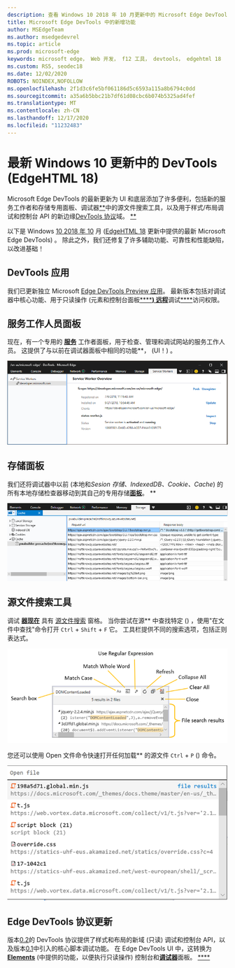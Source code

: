 ```yaml
---
description: 查看 Windows 10 2018 年 10 月更新中的 Microsoft Edge DevTools 中的新增功能
title: Microsoft Edge DevTools 中的新增功能
author: MSEdgeTeam
ms.author: msedgedevrel
ms.topic: article
ms.prod: microsoft-edge
keywords: microsoft edge， Web 开发， f12 工具， devtools， edgehtml 18
ms.custom: RS5, seodec18
ms.date: 12/02/2020
ROBOTS: NOINDEX,NOFOLLOW
ms.openlocfilehash: 2f1d3c6fe5bf061186d5c6593a115a8b6794c0dd
ms.sourcegitcommit: a35a6b5bbc21b7df61d08cbc6b074b5325ad4fef
ms.translationtype: MT
ms.contentlocale: zh-CN
ms.lasthandoff: 12/17/2020
ms.locfileid: "11232483"
---
```

# 最新 Windows 10 更新中的 DevTools (EdgeHTML 18)

Microsoft Edge DevTools 的最新更新为 UI 和底层添加了许多便利，包括新的服务工作者和存储专用面板、调试器[**](#service-workers-panel)中的源文件搜索工具，以及[](#source-file-search-tools)用于样式/布局调试和控制台 API 的新边缘[DevTools 协议](#edge-devtools-protocol-updates)域。 [**](#storage-panel)

以下是 Windows [10 2018 年 10](/windows/uwp/whats-new/windows-10-build-17763) 月 ([EdgeHTML 18](https://aka.ms/devguide_edgehtml_18) 更新中提供的最新 Microsoft Edge DevTools) 。 除此之外，我们还修复了许多辅助功能、可靠性和性能缺陷，以改进基础！

## DevTools 应用

我们已更新独立 Microsoft [Edge DevTools Preview 应用](./index.md#microsoft-store-app)。 最新版本包括对调试器中核心功能、用于只读操作 (元素和控制台面板[****](./debugger.md)[**) 远程**](./console.md)调试[****](./elements.md)访问权限。

## 服务工作人员面板

现在，有一个专用的 [**服务**](./service-workers.md) 工作者面板，用于检查、管理和调试网站的服务工作人员。 这提供了与以前在调试器面板中相同的功能**， (UI！) 。

![服务工作人员面板](./media/service_worker.png)

## 存储面板

我们还将调试器中以前 (本地和*Sesion 存储、IndexedDB、Cookie、Cache*) 的所有本地存储检查器移动到其自己的专用存储[**面板**](./storage.md)。 **

![存储面板](./media/storage_cache.png)

## 源文件搜索工具

调试 [**器现在**](./debugger.md) 具有 [源文件搜索](./debugger.md#file-search) 窗格。 当你尝试在源** 中查找特定 () ，使用"在文件中查找"命令打开 `Ctrl` + `Shift` + `F` 它。 工具栏提供不同的搜索选项，包括正则表达式。 

![调试器文件搜索](./media/debugger_file_search.png)

您还可以使用 Open 文件命令快速打开任何加载** 的源文件 `Ctrl` + `P` () 命令。

![调试器打开文件](./media/debugger_open_file.png)

## Edge DevTools 协议更新

版本[0.2](../devtools-protocol/0.2/index.md)的 DevTools 协议提供了样式和布局的新域 (只读) 调试和控制台 API，以及版本[0.1](../devtools-protocol/0.1/index.md)中引入的核心脚本调试功能。 在 Edge DevTools UI 中，这转换为[**Elements**](../devtools-guide/elements.md) (中提供的功能，以便执行只读操作) 控制台和[**调试器**](../devtools-guide/debugger.md)面板。 [****](../devtools-guide/console.md)
